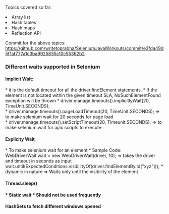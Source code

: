 Topics covered so far: <br>
<list>
<li>Array list</li>
<li>Hash tables</li>
<li>Hash maps</li>
<li>Reflection API</li>
  
Commit for the above topics: https://github.com/writetoprabha/SeleniumJavaWorkouts/commit/e3fda49d5f1af777a1c3ba9925835c10c55362b2

<h3>Different waits supported in Selenium</h3>
<h4>Implicit Wait:</h4>
* it is the default timeout for all the driver.findElement statements.
* If the element is not located within the given timeout SLA, NoSuchElementFound exception will be thrown
* driver.manage.timeouts().implicitlyWait(20, TimeUnit.SECONDS); <br>
* driver.manage.timeouts().pageLoadTimeout(20, TimeUnit.SECONDS); => to make selenium wait for 20 seconds for page load <br>
* driver.manage.timeouts().setScriptTimeout(20, Timeunit.SECONDS); => to make selenium wait for ajax scripts to execute
<h4>Explicity Wait</h4>
* To make selenium wait for an element
* Sample Code: <br>
WebDriverWait wait = new WebDriverWait(driver, 10);  => takes the driver and timeout in seconds as input<br>
wait.until(ExpectedConditions.visibilityOf(driver.findElementBy.Id("xyz")));
* dynamic in nature => Waits only until the visibility of the element
<h4>Thread.sleep()<h4>
* Static wait
* Should not be used frequently
<h4>HashSets to fetch different windows opened</h4>